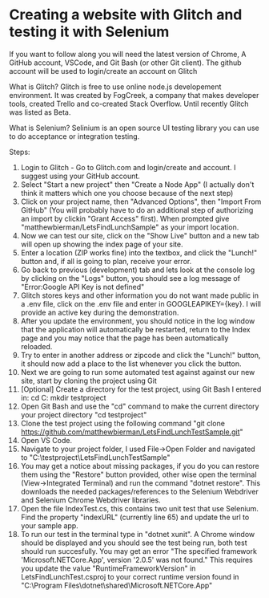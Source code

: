 # Creating a website with Glitch and testing it with Selenium

If you want to follow along you will need the latest version of Chrome, A GitHub account, VSCode, and Git Bash (or other Git client). The github account will be used to login/create an account on Glitch

What is Glitch? Glitch is free to use online node.js developement environment. It was created by FogCreek, a company that makes developer tools, created Trello and co-created Stack Overflow. Until recently Glitch was listed as Beta.

What is Selenium? Selinium is an open source UI testing library you can use to do acceptance or integration testing.

Steps:

1. Login to Glitch - Go to Glitch.com and login/create and account. I suggest using your GitHub account.
2. Select "Start a new project" then "Create a Node App" (I actually don't think it matters which one you choose because of the next step)
3. Click on your project name, then "Advanced Options", then "Import From GitHub" (You will probably have to do an additional step of authorizing an import by clickin "Grant Access" first). When prompted give "matthewbierman/LetsFindLunchSample" as your import location.
4. Now we can test our site, click on the "Show Live" button and a new tab will open up showing the index page of your site.
5. Enter a location (ZIP works fine) into the textbox, and click the "Lunch!" button and, if all is going to plan, receive your error.
6. Go back to previous (development) tab and lets look at the console log by clicking on the "Logs" button, you should see a log message of "Error:Google API Key is not defined"
7. Glitch stores keys and other information you do not want made public in a .env file, click on the .env file and enter in GOOGLEAPIKEY={key}. I will provide an active key during the demonstration.
8. After you update the environment, you should notice in the log window that the application will automatically be restarted, return to the Index page and you may notice that the page has been automatically reloaded.
9. Try to enter in another address or zipcode and click the "Lunch!" button, it should now add a place to the list whenever you click the button.
10. Next we are going to run some automated test against against our new site, start by cloning the project using Git
11. [Optional] Create a directory for the test project, using Git Bash I entered in:
    cd C:
    mkdir testproject
12. Open Git Bash and use the "cd" command to make the current directory your project directory "cd testproject"
13. Clone the test project using the following command "git clone https://github.com/matthewbierman/LetsFindLunchTestSample.git"
14. Open VS Code.
15. Navigate to your project folder, I used File->Open Folder and navigated to "C:\testproject\LetsFindLunchTestSample"
16. You may get a notice about missing packages, if you do you can restore them using the "Restore" button provided, other wise open the terminal (View->Integrated Terminal) and run the command "dotnet restore". This downloads the needed packages/references to the Selenium Webdriver and Selenium Chrome Webdriver libraries.
17. Open the file IndexTest.cs, this contains two unit test that use Selenium. Find the property "indexURL" (currently line 65) and update the url to your sample app.
18. To run our test in the terminal type in "dotnet xunit". A Chrome window should be displayed and you should see the test being run, both test should run succesfully.
  You may get an error "The specified framework 'Microsoft.NETCore.App', version '2.0.5' was not found." 
  This requires you update the value "RuntimeFrameworkVersion" in LetsFindLunchTest.csproj to your correct runtime version found in "C:\Program Files\dotnet\shared\Microsoft.NETCore.App"

